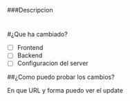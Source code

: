 ###Descripcion
#
#¿Que ha cambiado?

- [ ] Frontend
- [ ] Backend
- [ ] Configuracion del server

##¿Como puedo probar los cambios?

En que URL y forma puedo ver el update
